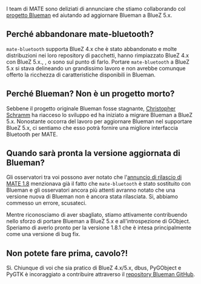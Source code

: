 <!-- 
.. link: 
.. description: MATE Desktop collaborates with Blueman project.
.. tags: Blueman,BlueZ,Bluetooth,News
.. date: 2014/03/11 07:45:00
.. title: MATE Desktop canta il BlueZ
.. slug: 2014-03-11-mate-desktop-singing-the-bluez
.. author: Martin Wimpress
-->

I team di MATE sono deliziati di annunciare che stiamo collaborando col [progetto Blueman](https://github.com/blueman-project/blueman) ed aiutando ad aggiornare Blueman a BlueZ 5.x.

## Perché abbandonare mate-bluetooth?

`mate-bluetooth` supporta BlueZ 4.x che è stato abbandonato e molte distribuzioni nei loro repository di pacchetti, hanno rimpiazzato BlueZ 4.x con BlueZ 5.x., , o sono sul punto di farlo. Portare `mate-bluetooth` a BlueZ 5.x si stava delineando un grandissimo lavoro e non avrebbe comunque offerto la ricchezza di caratteristiche disponibili in Blueman.

## Perché Blueman? Non è un progetto morto?

Sebbene il progetto originale Blueman fosse stagnante, [Christopher Schramm](https://github.com/cschramm)
ha riacceso lo sviluppo ed ha iniziato a migrare Blueman a BlueZ 5.x. Nonostante occorra del lavoro per aggiornare Blueman nel supportare BlueZ 5.x, ci sentiamo che esso potrà fornire una  migliore interfaccia Bluetooth per MATE.

## Quando sarà pronta la versione aggiornata di Blueman?

Gli osservatori tra voi possono aver notato che l'[annuncio di rilascio di MATE 1.8](/blog/2014-03-04-mate-1-8-released/)
menzionava già il fatto che `mate-bluetooth` è stato sostituito con Blueman
e gli osservatori ancora più attenti avranno notato che una versione nuova di Blueman
non è ancora stata rilasciata. Si, abbiamo commesso un errore, scusateci.

Mentre riconosciamo di aver sbagliato, stiamo attivamente contribuendo nello sforzo di portare Blueman a BlueZ 5.x e all'introspezione di GObject. Speriamo di averlo pronto
per la versione 1.8.1 che è intesa principalmente come una versione di bug fix.

## Non potete fare prima, cavolo?!

Sì. Chiunque di voi che sia pratico di BlueZ 4.x/5.x, dbus, PyGObject e PyGTK è incoraggiato 
a contribuire attraverso il [repository Blueman GitHub](https://github.com/blueman-project/blueman).
